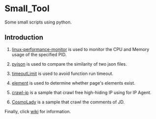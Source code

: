 # Small_Tool
Some small scripts using python.

## Introduction
1. [linux-performance-monitor](https://github.com/leeyoshinari/Small_Tool/tree/master/linux-performance-monitor) is used to monitor the CPU and Memory usage of the specified PID.

2. [pyjson](https://github.com/leeyoshinari/Small_Tool/tree/master/pyjson) is used to compare the similarity of two json files.

3. [timeoutLimit](https://github.com/leeyoshinari/Small_Tool/tree/master/timeoutLimit) is used to avoid function run timeout.

4. [element](https://github.com/leeyoshinari/Small_Tool/tree/master/element) is used to determine whether page's elements exist.

5. [crawl-ip](https://github.com/leeyoshinari/Small_Tool/tree/master/crawl-ip) is a sample that crawl free high-hiding IP using for IP Agent.

6. [CosmoLady](https://github.com/leeyoshinari/Small_Tool/tree/master/CosmoLady) is a sample that crawl the comments of JD.

Finally, click [wiki]() for information.
